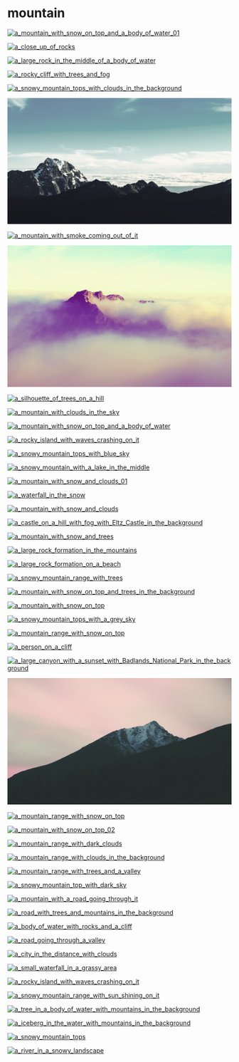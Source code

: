 # mountain

<a href="a_mountain_with_snow_on_top_and_a_body_of_water_01.jpg"><img alt="a_mountain_with_snow_on_top_and_a_body_of_water_01" src="a_mountain_with_snow_on_top_and_a_body_of_water_01.jpg"></a>

<a href="a_close_up_of_rocks.jpg"><img alt="a_close_up_of_rocks" src="a_close_up_of_rocks.jpg"></a>

<a href="a_large_rock_in_the_middle_of_a_body_of_water.jpg"><img alt="a_large_rock_in_the_middle_of_a_body_of_water" src="a_large_rock_in_the_middle_of_a_body_of_water.jpg"></a>

<a href="a_rocky_cliff_with_trees_and_fog.jpg"><img alt="a_rocky_cliff_with_trees_and_fog" src="a_rocky_cliff_with_trees_and_fog.jpg"></a>

<a href="a_snowy_mountain_tops_with_clouds_in_the_background.png"><img alt="a_snowy_mountain_tops_with_clouds_in_the_background" src="a_snowy_mountain_tops_with_clouds_in_the_background.png"></a>

<a href="a_mountain_range_with_snow_on_top_01.jpg"><img alt="a_mountain_range_with_snow_on_top_01" src="a_mountain_range_with_snow_on_top_01.jpg"></a>

<a href="a_mountain_with_smoke_coming_out_of_it.jpg"><img alt="a_mountain_with_smoke_coming_out_of_it" src="a_mountain_with_smoke_coming_out_of_it.jpg"></a>

<a href="a_mountain_with_clouds_above_it.png"><img alt="a_mountain_with_clouds_above_it" src="a_mountain_with_clouds_above_it.png"></a>

<a href="a_silhouette_of_trees_on_a_hill.jpg"><img alt="a_silhouette_of_trees_on_a_hill" src="a_silhouette_of_trees_on_a_hill.jpg"></a>

<a href="a_mountain_with_clouds_in_the_sky.jpg"><img alt="a_mountain_with_clouds_in_the_sky" src="a_mountain_with_clouds_in_the_sky.jpg"></a>

<a href="a_mountain_with_snow_on_top_and_a_body_of_water.jpg"><img alt="a_mountain_with_snow_on_top_and_a_body_of_water" src="a_mountain_with_snow_on_top_and_a_body_of_water.jpg"></a>

<a href="a_rocky_island_with_waves_crashing_on_it.jpg"><img alt="a_rocky_island_with_waves_crashing_on_it" src="a_rocky_island_with_waves_crashing_on_it.jpg"></a>

<a href="a_snowy_mountain_tops_with_blue_sky.jpg"><img alt="a_snowy_mountain_tops_with_blue_sky" src="a_snowy_mountain_tops_with_blue_sky.jpg"></a>

<a href="a_snowy_mountain_with_a_lake_in_the_middle.jpg"><img alt="a_snowy_mountain_with_a_lake_in_the_middle" src="a_snowy_mountain_with_a_lake_in_the_middle.jpg"></a>

<a href="a_mountain_with_snow_and_clouds_01.jpg"><img alt="a_mountain_with_snow_and_clouds_01" src="a_mountain_with_snow_and_clouds_01.jpg"></a>

<a href="a_waterfall_in_the_snow.jpg"><img alt="a_waterfall_in_the_snow" src="a_waterfall_in_the_snow.jpg"></a>

<a href="a_mountain_with_snow_and_clouds.jpg"><img alt="a_mountain_with_snow_and_clouds" src="a_mountain_with_snow_and_clouds.jpg"></a>

<a href="a_castle_on_a_hill_with_fog_with_Eltz_Castle_in_the_background.jpg"><img alt="a_castle_on_a_hill_with_fog_with_Eltz_Castle_in_the_background" src="a_castle_on_a_hill_with_fog_with_Eltz_Castle_in_the_background.jpg"></a>

<a href="a_mountain_with_snow_and_trees.jpg"><img alt="a_mountain_with_snow_and_trees" src="a_mountain_with_snow_and_trees.jpg"></a>

<a href="a_large_rock_formation_in_the_mountains.jpg"><img alt="a_large_rock_formation_in_the_mountains" src="a_large_rock_formation_in_the_mountains.jpg"></a>

<a href="a_large_rock_formation_on_a_beach.jpg"><img alt="a_large_rock_formation_on_a_beach" src="a_large_rock_formation_on_a_beach.jpg"></a>

<a href="a_snowy_mountain_range_with_trees.jpg"><img alt="a_snowy_mountain_range_with_trees" src="a_snowy_mountain_range_with_trees.jpg"></a>

<a href="a_mountain_with_snow_on_top_and_trees_in_the_background.jpg"><img alt="a_mountain_with_snow_on_top_and_trees_in_the_background" src="a_mountain_with_snow_on_top_and_trees_in_the_background.jpg"></a>

<a href="a_mountain_with_snow_on_top.jpg"><img alt="a_mountain_with_snow_on_top" src="a_mountain_with_snow_on_top.jpg"></a>

<a href="a_snowy_mountain_tops_with_a_grey_sky.jpg"><img alt="a_snowy_mountain_tops_with_a_grey_sky" src="a_snowy_mountain_tops_with_a_grey_sky.jpg"></a>

<a href="a_mountain_range_with_snow_on_top.jpeg"><img alt="a_mountain_range_with_snow_on_top" src="a_mountain_range_with_snow_on_top.jpeg"></a>

<a href="a_person_on_a_cliff.jpg"><img alt="a_person_on_a_cliff" src="a_person_on_a_cliff.jpg"></a>

<a href="a_large_canyon_with_a_sunset_with_Badlands_National_Park_in_the_background.jpg"><img alt="a_large_canyon_with_a_sunset_with_Badlands_National_Park_in_the_background" src="a_large_canyon_with_a_sunset_with_Badlands_National_Park_in_the_background.jpg"></a>

<a href="a_mountain_with_snow_on_top_01.jpg"><img alt="a_mountain_with_snow_on_top_01" src="a_mountain_with_snow_on_top_01.jpg"></a>

<a href="a_mountain_range_with_snow_on_top.jpg"><img alt="a_mountain_range_with_snow_on_top" src="a_mountain_range_with_snow_on_top.jpg"></a>

<a href="a_mountain_with_snow_on_top_02.jpg"><img alt="a_mountain_with_snow_on_top_02" src="a_mountain_with_snow_on_top_02.jpg"></a>

<a href="a_mountain_range_with_dark_clouds.jpg"><img alt="a_mountain_range_with_dark_clouds" src="a_mountain_range_with_dark_clouds.jpg"></a>

<a href="a_mountain_range_with_clouds_in_the_background.jpg"><img alt="a_mountain_range_with_clouds_in_the_background" src="a_mountain_range_with_clouds_in_the_background.jpg"></a>

<a href="a_mountain_range_with_trees_and_a_valley.jpg"><img alt="a_mountain_range_with_trees_and_a_valley" src="a_mountain_range_with_trees_and_a_valley.jpg"></a>

<a href="a_snowy_mountain_top_with_dark_sky.jpg"><img alt="a_snowy_mountain_top_with_dark_sky" src="a_snowy_mountain_top_with_dark_sky.jpg"></a>

<a href="a_mountain_with_a_road_going_through_it.jpg"><img alt="a_mountain_with_a_road_going_through_it" src="a_mountain_with_a_road_going_through_it.jpg"></a>

<a href="a_road_with_trees_and_mountains_in_the_background.jpg"><img alt="a_road_with_trees_and_mountains_in_the_background" src="a_road_with_trees_and_mountains_in_the_background.jpg"></a>

<a href="a_body_of_water_with_rocks_and_a_cliff.jpg"><img alt="a_body_of_water_with_rocks_and_a_cliff" src="a_body_of_water_with_rocks_and_a_cliff.jpg"></a>

<a href="a_road_going_through_a_valley.jpg"><img alt="a_road_going_through_a_valley" src="a_road_going_through_a_valley.jpg"></a>

<a href="a_city_in_the_distance_with_clouds.jpg"><img alt="a_city_in_the_distance_with_clouds" src="a_city_in_the_distance_with_clouds.jpg"></a>

<a href="a_small_waterfall_in_a_grassy_area.jpg"><img alt="a_small_waterfall_in_a_grassy_area" src="a_small_waterfall_in_a_grassy_area.jpg"></a>

<a href="a_rocky_island_with_waves_crashing_on_it.png"><img alt="a_rocky_island_with_waves_crashing_on_it" src="a_rocky_island_with_waves_crashing_on_it.png"></a>

<a href="a_snowy_mountain_range_with_sun_shining_on_it.jpg"><img alt="a_snowy_mountain_range_with_sun_shining_on_it" src="a_snowy_mountain_range_with_sun_shining_on_it.jpg"></a>

<a href="a_tree_in_a_body_of_water_with_mountains_in_the_background.jpg"><img alt="a_tree_in_a_body_of_water_with_mountains_in_the_background" src="a_tree_in_a_body_of_water_with_mountains_in_the_background.jpg"></a>

<a href="a_iceberg_in_the_water_with_mountains_in_the_background.jpg"><img alt="a_iceberg_in_the_water_with_mountains_in_the_background" src="a_iceberg_in_the_water_with_mountains_in_the_background.jpg"></a>

<a href="a_snowy_mountain_tops.jpg"><img alt="a_snowy_mountain_tops" src="a_snowy_mountain_tops.jpg"></a>

<a href="a_river_in_a_snowy_landscape.jpg"><img alt="a_river_in_a_snowy_landscape" src="a_river_in_a_snowy_landscape.jpg"></a>

